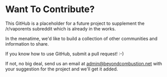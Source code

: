 # Want To Contribute?

This GitHub is a placeholder for a future project to supplement the /r/vaporents subreddit which is already in the works.

In the menatime, we'd like to build a collection of other communities and information to share.

If you know how to use GitHub, submit a pull request! :-)

If not, no big deal, send us an email at admin@beyondcombustion.net with your suggestion for the project and we'll get it added.
